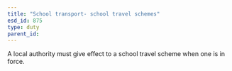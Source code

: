 ```yaml
---
title: "School transport- school travel schemes"
esd_id: 875
type: duty
parent_id:  
---
```


A local authority must give effect to a school travel scheme when one is in force.

